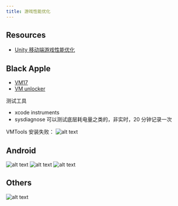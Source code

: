```yaml
---
title: 游戏性能优化
---
```


## Resources

- [Unity 移动端游戏性能优化](https://zhuanlan.zhihu.com/p/403433893)

## Black Apple

- [VM17](https://blog.csdn.net/Wine_streetQAQ/article/details/129719390)
- [VM unlocker](https://zhuanlan.zhihu.com/p/658521465)

测试工具

- xcode instruments
- sysdiagnose 可以测试底层耗电量之类的，非实时，20 分钟记录一次

VMTools 安装失败：
![alt text](img_v3_02e6_4b1d32b1-62d4-4801-b919-deb9f5ffe67g.jpg)

## Android

![alt text](image-1.png)
![alt text](image-2.png)
![alt text](image-3.png)

## Others

![alt text](image.png)
